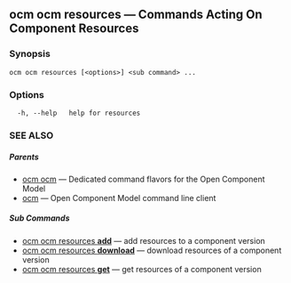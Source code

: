 ## ocm ocm resources &mdash; Commands Acting On Component Resources

### Synopsis

```
ocm ocm resources [<options>] <sub command> ...
```

### Options

```
  -h, --help   help for resources
```

### SEE ALSO

##### Parents

* [ocm ocm](ocm_ocm.md)	 &mdash; Dedicated command flavors for the Open Component Model
* [ocm](ocm.md)	 &mdash; Open Component Model command line client


##### Sub Commands

* [ocm ocm resources <b>add</b>](ocm_ocm_resources_add.md)	 &mdash; add resources to a component version
* [ocm ocm resources <b>download</b>](ocm_ocm_resources_download.md)	 &mdash; download resources of a component version
* [ocm ocm resources <b>get</b>](ocm_ocm_resources_get.md)	 &mdash; get resources of a component version

